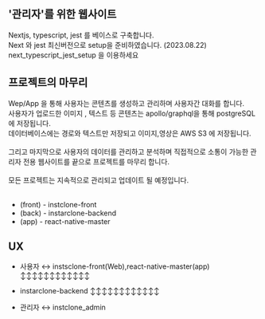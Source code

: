 ## '관리자'를 위한 웹사이트

Nextjs, typescript, jest 를 베이스로 구축합니다.<br/>
Next 와 jest 최신버전으로 setup을 준비하였습니다. (2023.08.22)<br/>
next_typescript_jest_setup 을 이용하세요<br/>

## 프로젝트의 마무리

Wep/App 을 통해 사용자는 콘텐츠를 생성하고 관리하며 사용자간 대화를 합니다.<br/>
사용자가 업로드한 이미지 , 텍스트 등 콘텐츠는 apollo/graphql을 통해 postgreSQL에 저장됩니다.<br/>
데이터베이스에는 경로와 텍스트만 저장되고 이미지,영상은 AWS S3 에 저장됩니다.<br/><br>
그리고 마지막으로 사용자의 데이터를 관리하고 분석하며 직접적으로 소통이 가능한 관리자 전용 웹사이트를 끝으로 프로젝트를 마무리 합니다.<br/><br>
모든 프로젝트는 지속적으로 관리되고 업데이트 될 예정입니다.<br/><br>

- (front) - instclone-front<br/>
- (back) - instarclone-backend<br/>
- (app) - react-native-master<br/>

## UX

- 사용자 ↔ instsclone-front(Web),react-native-master(app)<br/>
  ↕↕↕↕↕↕↕↕↕↕↕↕

* instarclone-backend
  ↕↕↕↕↕↕↕↕↕↕↕↕

- 관리자 ↔ instclone_admin<br/>
